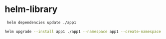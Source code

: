 # helm-library

```bash
 helm dependencies update ./app1
```

```bash
helm upgrade --install app1 ./app1 --namespace app1 --create-namespace -f app1/dev-values.yaml
```